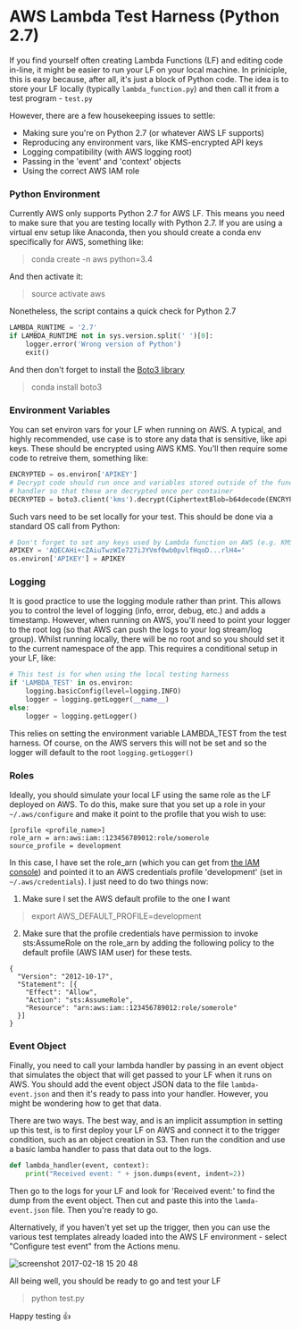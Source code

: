 # AWS Lambda Test Harness (Python 2.7)

If you find yourself often creating Lambda Functions (LF) and editing code in-line, it might be easier to run your LF on your local machine. In priniciple, this is easy because, after all, it's just a block of Python code. The idea is to store your LF locally (typically ```lambda_function.py```) and then call it from a test program - ```test.py```

However, there are a few housekeeping issues to settle:

- Making sure you're on Python 2.7 (or whatever AWS LF supports)
- Reproducing any environment vars, like KMS-encrypted API keys
- Logging compatibility (with AWS logging root)
- Passing in the 'event' and 'context' objects 
- Using the correct AWS IAM role

### Python Environment 

Currently AWS only supports Python 2.7 for AWS LF. This means you need to make sure that you are testing locally with Python 2.7. If you are using a virtual env setup like Anaconda, then you should create a conda env specifically for AWS, something like:

>conda create -n aws python=3.4

And then activate it:

>source activate aws

Nonetheless, the script contains a quick check for Python 2.7

```python
LAMBDA_RUNTIME = '2.7'
if LAMBDA_RUNTIME not in sys.version.split(' ')[0]:
    logger.error('Wrong version of Python')
    exit()
```

And then don't forget to install the [Boto3 library](https://boto3.readthedocs.io/en/latest/)

>conda install boto3

### Environment Variables

You can set environ vars for your LF when running on AWS. A typical, and highly recommended, use case is to store any data that is sensitive, like api keys. These should be encrypted using AWS KMS. You'll then require some code to retreive them, something like:

```python
ENCRYPTED = os.environ['APIKEY']
# Decrypt code should run once and variables stored outside of the function
# handler so that these are decrypted once per container
DECRYPTED = boto3.client('kms').decrypt(CiphertextBlob=b64decode(ENCRYPTED))['Plaintext']
```

Such vars need to be set locally for your test. This should be done via a standard OS call from Python:

```python
# Don't forget to set any keys used by Lambda function on AWS (e.g. KMS keys etc.)
APIKEY = 'AQECAHi+cZAiuTwzWIe727iJYVmf0wb0pvlfHqoD...rlH4='
os.environ['APIKEY'] = APIKEY
```

### Logging

It is good practice to use the logging module rather than print. This allows you to control the level of logging (info, error, debug, etc.) and adds a timestamp. However, when running on AWS, you'll need to point your logger to the root log (so that AWS can push the logs to your log stream/log group). Whilst running locally, there will be no root and so you should set it to the current namespace of the app. This requires a conditional setup in your LF, like:

```python
# This test is for when using the local testing harness
if 'LAMBDA_TEST' in os.environ:
    logging.basicConfig(level=logging.INFO)
    logger = logging.getLogger(__name__)
else:
    logger = logging.getLogger()
```

This relies on setting the environment variable LAMBDA_TEST from the test harness. Of course, on the AWS servers this will not be set and so the logger will default to the root ```logging.getLogger()```

### Roles

Ideally, you should simulate your local LF using the same role as the LF deployed on AWS. To do this, make sure that you set up a role in your ```~/.aws/configure``` and make it point to the profile that you wish to use:

```
[profile <profile_name>]
role_arn = arn:aws:iam::123456789012:role/somerole
source_profile = development
```

In this case, I have set the role_arn (which you can get from [the IAM console](https://console.aws.amazon.com/iam)) and pointed it to an AWS credentials profile 'development' (set in ```~/.aws/credentials```). I just need to do two things now:

1. Make sure I set the AWS default profile to the one I want

>export AWS_DEFAULT_PROFILE=development

2. Make sure that the profile credentials have permission to invoke sts:AssumeRole on the role_arn by adding the following policy to the default profile (AWS IAM user) for these tests.

```
{
  "Version": "2012-10-17",
  "Statement": [{
    "Effect": "Allow",
    "Action": "sts:AssumeRole",
    "Resource": "arn:aws:iam::123456789012:role/somerole"
  }]
}
```


### Event Object

Finally, you need to call your lambda handler by passing in an event object that simulates the object that will get passed to your LF when it runs on AWS. You should add the event object JSON data to the file ```lambda-event.json``` and then it's ready to pass into your handler. However, you might be wondering how to get that data.

There are two ways. The best way, and is an implicit assumption in setting up this test, is to first deploy your LF on AWS and connect it to the trigger condition, such as an object creation in S3. Then run the condition and use a basic lamba handler to pass that data out to the logs.

```python
def lambda_handler(event, context):
    print("Received event: " + json.dumps(event, indent=2))
```

Then go to the logs for your LF and look for 'Received event:' to find the dump from the event object. Then cut and paste this into the ```lamda-event.json``` file. Then you're ready to go.

Alternatively, if you haven't yet set up the trigger, then you can use the various test templates already loaded into the AWS LF environment - select "Configure test event" from the Actions menu.

![screenshot 2017-02-18 15 20 48](https://cloud.githubusercontent.com/assets/28526/23097676/708e1bfa-f5ee-11e6-93ea-9e698b55f1f0.png)

All being well, you should be ready to go and test your LF

>python test.py

Happy testing :+1: